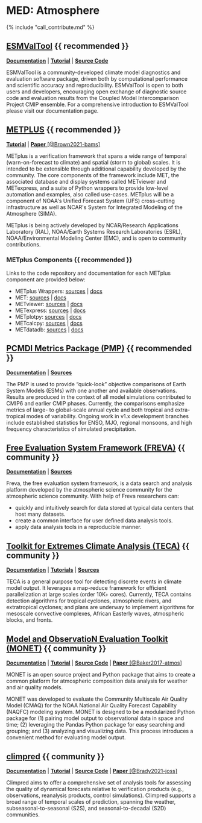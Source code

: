 
# MED: Atmosphere

{% include "call_contribute.md" %}


## <div class="center-icons"> [ESMValTool][esmvaltool-web]  {{ recommended }} </div>

[**Documentation**][esmvaltool-doc] |
[**Tutorial**][esmvaltool-tutorial] | 
[**Source Code**][esmvaltool-source]

ESMValTool is a community-developed climate model diagnostics and evaluation software package, driven both by computational performance and scientific accuracy and reproducibility. ESMValTool is open to both users and developers, encouraging open exchange of diagnostic source code and evaluation results from the Coupled Model Intercomparison Project CMIP ensemble. For a comprehensive introduction to ESMValTool please visit our documentation page.


## <div class="center-icons"> [METPLUS][metplus-web]  {{ recommended }} </div>

[**Tutorial**][metplus-tutorial] |
[**Paper** [@Brown2021-bams]][MET-paper]

METplus is a verification framework that spans a wide range of temporal (warn-on-forecast to climate) and spatial (storm to global) scales.  It is intended to be extensible through additional capability developed by the community. The core components of the framework include MET, the associated database and display systems called METviewer and METexpress, and a suite of Python wrappers to provide low-level automation and examples, also called use-cases.  METplus will be a component of NOAA's Unified Forecast System (UFS) cross-cutting infrastructure as well as NCAR's System for Integrated Modeling of the Atmosphere (SIMA).

METplus is being actively developed by NCAR/Research Applications Laboratory (RAL), NOAA/Earth Systems Research Laboratories (ESRL), NOAA/Environmental Modeling Center (EMC), and is open to community contributions.

### <div class="center-icons"> METplus Components  {{ recommended }} </div>

Links to the code repository and documentation for each METplus component are provided below:

- METplus Wrappers: [sources][METplusWrappers-source] | [docs][METplusWrappers-doc]
- MET: [sources][MET-source] | [docs][MET-doc]
- METviewer:  [sources][METviewer-doc] | [docs][METviewer-source]
- METexpress: [sources][METexpress-doc] | [docs][METexpress-source]
- METplotpy: [sources][METplotpy-doc] | [docs][METplotpy-source]
- METcalcpy: [sources][METcalcpy-doc] | [docs][METcalcpy-source]
- METdatadb: [sources][METdatadb-doc] | [docs][METdatadb-source]


## <div class="center-icons"> [PCMDI Metrics Package (PMP)][pmp-doc]  {{ recommended }} </div>

[**Documentation**][pmp-doc] | 
[**Sources**][pmp-source]

The PMP is used to provide “quick-look” objective comparisons of Earth System Models (ESMs) with one another and available observations. Results are produced in the context of all model simulations contributed to CMIP6 and earlier CMIP phases. Currently, the comparisons emphasize metrics of large- to global-scale annual cycle and both tropical and extra-tropical modes of variability. Ongoing work in v1.x development branches include established statistics for ENSO, MJO, regional monsoons, and high frequency characteristics of simulated precipitation.


## <div class="center-icons"> [Free Evaluation System Framework (FREVA)][freva-doc] {{ community }} </div>

[**Documentation**][freva-doc] | 
[**Sources**][freva-source]

Freva, the free evaluation system framework, is a data search and analysis platform developed by the atmospheric science community for the atmospheric science community. With help of Freva researchers can:

- quickly and intuitively search for data stored at typical data centers that host many datasets.
- create a common interface for user defined data analysis tools.
- apply data analysis tools in a reproducible manner.


## <div class="center-icons"> [Toolkit for Extremes Climate Analysis (TECA)][teca-web]  {{ community }} </div>

[**Documentation**][teca-doc] |
[**Tutorials**][teca-tutorials] |
[**Sources**][teca-source]

TECA is a general purpose tool for detecting discrete events in climate model output. It leverages a map-reduce framework for efficient parallelization at large scales (order 10K+ cores). Currently, TECA contains detection algorithms for tropical cyclones, atmospheric rivers, and extratropical cyclones; and plans are underway to implement algorithms for mesoscale convective complexes, African Easterly waves, atmospheric blocks, and fronts.


## <div class="center-icons"> [Model and ObservatioN Evaluation Toolkit (MONET)][monet-doc]  {{ community }} </div>

[**Documentation**][monet-doc] |
[**Tutorial**][monet-tutorial] |
[**Source Code**][monet-source] |
[**Paper** [@Baker2017-atmos]][monet-paper]

MONET is an open source project and Python package that aims to create a common platform for atmospheric composition data analysis for weather and air quality models.

MONET was developed to evaluate the Community Multiscale Air Quality Model (CMAQ) for the NOAA National Air Quality Forecast Capability (NAQFC) modeling system. MONET is designed to be a modularized Python package for (1) pairing model output to observational data in space and time; (2) leveraging the Pandas Python package for easy searching and grouping; and (3) analyzing and visualizing data. This process introduces a convenient method for evaluating model output.


## <div class="center-icons"> [climpred][climpred-doc]  {{ community }} </div>

[**Documentation**][climpred-doc] |
[**Tutorial**][climpred-tutorial] |
[**Source Code**][climpred-source] |
[**Paper** [@Brady2021-joss]][climpred-paper]

Climpred aims to offer a comprehensive set of analysis tools for assessing the quality of dynamical forecasts relative to verification products (e.g., observations, reanalysis products, control simulations). Climpred supports a broad range of temporal scales of prediction, spanning the weather, subseasonal-to-seasonal (S2S), and seasonal-to-decadal (S2D) communities.


[esmvaltool-web]: https://www.esmvaltool.org/
[esmvaltool-doc]: https://docs.esmvaltool.org/en/latest
[esmvaltool-tutorial]: https://esmvalgroup.github.io/ESMValTool_Tutorial/index.html
[esmvaltool-source]: https://github.com/ESMValGroup/ESMValTool#readme

[metplus-web]: https://dtcenter.org/community-code/metplus
[metplus-tutorial]: https://dtcenter.org/community-code/metplus/online-tutorial
[METplusWrappers-source]: https://github.com/dtcenter/METplus
[METplusWrappers-doc]: https://metplus.readthedocs.io/en/latest/
[MET-source]: https://github.com/dtcenter/MET
[MET-doc]: https://met.readthedocs.io/en/latest/
[MET-paper]: https://journals.ametsoc.org/view/journals/bams/102/4/BAMS-D-19-0093.1.xml
[METviewer-doc]: https://github.com/dtcenter/METviewer
[METviewer-source]: https://github.com/dtcenter/METviewer
[METexpress-doc]: https://metexpress.readthedocs.io/en/v4.4.2/
[METexpress-source]: https://github.com/dtcenter/METexpress
[METplotpy-doc]: https://metplotpy.readthedocs.io/en/latest/
[METplotpy-source]: https://github.com/dtcenter/METplotpy
[METcalcpy-doc]: https://metcalcpy.readthedocs.io/en/latest/
[METcalcpy-source]: https://github.com/dtcenter/METcalcpy
[METdatadb-doc]: https://metdatadb.readthedocs.io/en/latest/
[METdatadb-source]: https://github.com/dtcenter/METdatadb

[pmp-doc]: http://pcmdi.github.io/pcmdi_metrics/index.html#
[pmp-source]: https://github.com/PCMDI/pcmdi_metrics

[teca-web]: https://cmec.llnl.gov/teca.html
[teca-doc]: https://teca.readthedocs.io/en/latest
[teca-source]: https://github.com/LBL-EESA/TECA
[teca-tutorials]: https://sourceforge.net/p/teca/TECA_tutorials/HEAD/tree

[freva-doc]: https://freva.gitlab-pages.dkrz.de/evaluation_system/sphinx_docs/index.html
[freva-source]: https://gitlab.dkrz.de/freva/evaluation_system

[monet-doc]: https://monet-arl.readthedocs.io/en/stable/#
[monet-tutorial]: https://monet-arl.readthedocs.io/en/stable/tutorial.html
[monet-source]: https://github.com/noaa-oar-arl/monet
[monet-paper]: https://www.mdpi.com/2073-4433/8/11/210

[climpred-doc]: https://climpred.readthedocs.io/en/stable/index.html
[climpred-tutorial]: https://climpred.readthedocs.io/en/stable/setting-up-data.html
[climpred-source]: https://github.com/pangeo-data/climpred
[climpred-paper]: https://joss.theoj.org/papers/10.21105/joss.02781
